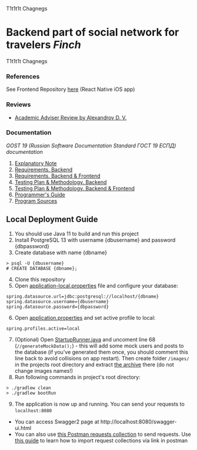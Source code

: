 T1t1t1t Chagnegs

# Backend part of social network for travelers *Finch*


T1t1t1t Chagnegs


### References
See Frontend Repository [here](https://github.com/artemgoncharov2000/finch-frontend) (React Native iOS app)  

### Reviews
* [Academic Adviser Review by Alexandrov D. V.](https://docdro.id/sebLfx4)

### Documentation
*GOST 19 (Russian Software Documentation Standard ГОСТ 19 ЕСПД) documentation*
1. [Explanatory Note](https://docdro.id/ZGbGGHS)
3. [Requirements. Backend](https://docdro.id/hd5If0w)
4. [Requirements. Backend & Frontend](https://docdro.id/B88Yi18)
5. [Testing Plan & Methodology. Backend](https://docdro.id/7o8ui1G)
6. [Testing Plan & Methodology. Backend & Frontend](https://docdro.id/aezeC4A)
7. [Programmer's Guide](https://docdro.id/aqDzXjp)
8. [Program Sources](https://docdro.id/3u5KqFF)

## Local Deployment Guide
1. You should use Java 11 to build and run this project
2. Install PostgreSQL 13 with username {dbusername} and password {dbpassword}
3. Create database with name {dbname}
```
> psql -U {dbusername}
# CREATE DATABASE {dbname};
```
4. Clone this repository
5. Open [application-local.properties](/src/main/resources/application-local.properties) file and configure your database:
```
spring.datasource.url=jdbc:postgresql://localhost/{dbname}
spring.datasource.username={dbusername}
spring.datasource.password={dbpassword}
```
6. Open [application.properties](/src/main/resources/application.properties) and set active profile to local:
```
spring.profiles.active=local
```
7. (Optional) Open [StartupRunner.java](/src/main/java/com/belkin/finch_backend/StartupRunner.java) and uncoment line 68 (`//generateMockData();`) - this will add some mock users and posts to the database (if you've generated them once, you should comment this line back to avoid collisions on app restart). Then create folder `/images/` in the projects root directory and extract [the archive](https://drive.google.com/file/d/1yVZ5cDrihbPl04S8nOkYzb_ApN8k_yv0/view?usp=sharing) there (do not change images names!)
8. Run following commands in project's root directory:
```
> ./gradlew clean
> ./gradlew bootRun
```
9. The application is now up and running. You can send your requests to `localhost:8080`
* You can access Swagger2 page at http://localhost:8080/swagger-ui.html
* You can also use [this Postman requests collection](https://www.getpostman.com/collections/28eb112cd9b89d0bc730) to send requests. Use [this guide](https://kb.datamotion.com/?ht_kb=postman-instructions-for-exporting-and-importing) to learn how to import request collections via link in postman
